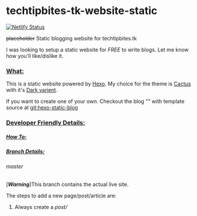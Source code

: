 # techtipbites-tk-website-static

[![Netlify Status](https://api.netlify.com/api/v1/badges/7792228c-7bf4-4823-b9da-5f974b5fa04b/deploy-status)](https://app.netlify.com/sites/techtipbites/deploys)

~~placeholder~~ Static  blogging website for techtipbites.tk

I was looking to setup a static website for *FREE* to write blogs. Let me know how you'll like/dislike it.

### <u>What:</u>

This is a static website powered by [Hexo](https://hexo.io/). My choice for the theme is [Cactus](https://github.com/probberechts/hexo-theme-cactus) with it's [Dark varient](https://probberechts.github.io/hexo-theme-cactus/cactus-dark/public).

If you want to create one of your own. Checkout the blog "" with template source at [git:hexo-static-blog](https://github.com/turn-a-round/hexo-static-blog.git)

### <u>Developer Friendly Details:</u>

##### <u>How To:</u>



##### <u>Branch Details:</u>

###### master

[***Warning***]This branch contains the actual live site.  

The steps to add a new page/post/article are:

1. Always create a *post/<title>* or *page/<title>* or *article/<title>* or *topic/<topic-name>*  branch from master
2. Put your page/post/article(s)/topic-post(s) in that branch
3. Check thoroughly by running `npm run server` in your local system
4. Create a Pull Request (PR) and let the administrator know your intentions.
5. Please don't try to serve the whole platter at once. As the name suggests, we're here to take a *<u>tip</u>* and/or a *<u>bite</u>* at a time.

###### preview

This branch is the experimental ground for new pages, posts, structures, themes. Create a new *feature* branch from it if necessary.

###### develop

If anything is feasible and lucrative enough to pass the *preview* phase. It'll be merged to *develop* & then will start its journey towards ***master***.